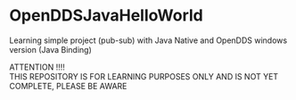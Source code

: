 # OpenDDSJavaHelloWorld
Learning simple project (pub-sub) with Java Native and OpenDDS windows version (Java Binding)

ATTENTION !!!!
<br>THIS REPOSITORY IS FOR LEARNING PURPOSES ONLY AND IS NOT YET COMPLETE, PLEASE BE AWARE
